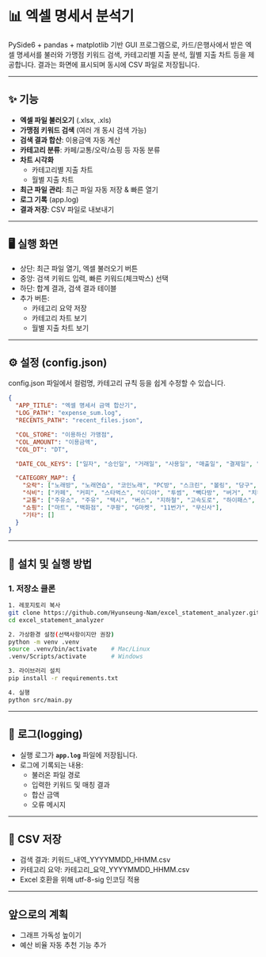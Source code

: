 # 📊 엑셀 명세서 분석기

PySide6 + pandas + matplotlib 기반 GUI 프로그램으로, 카드/은행사에서 받은 엑셀 명세서를 불러와
가맹점 키워드 검색, 카테고리별 지출 분석, 월별 지출 차트 등을 제공합니다.
결과는 화면에 표시되며 동시에 CSV 파일로 저장됩니다.

---

## ✨ 기능
- **엑셀 파일 불러오기** (.xlsx, .xls)
- **가맹점 키워드 검색** (여러 개 동시 검색 가능)
- **검색 결과 합산**: 이용금액 자동 계산
- **카테고리 분류**: 카페/교통/오락/쇼핑 등 자동 분류
- **차트 시각화**
  - 카테고리별 지출 차트
  - 월별 지출 차트
- **최근 파일 관리**: 최근 파일 자동 저장 & 빠른 열기
- **로그 기록** (app.log)
- **결과 저장**: CSV 파일로 내보내기

---

## 🖥️ 실행 화면
- 상단: 최근 파일 열기, 엑셀 불러오기 버튼
- 중앙: 검색 키워드 입력, 빠른 키워드(체크박스) 선택
- 하단: 합계 결과, 검색 결과 테이블
- 추가 버튼:
  - 카테고리 요약 저장
  - 카테고리 차트 보기
  - 월별 지출 차트 보기

---

## ⚙️ 설정 (config.json)

config.json 파일에서 컬럼명, 카테고리 규칙 등을 쉽게 수정할 수 있습니다.
```json
{
  "APP_TITLE": "엑셀 명세서 금액 합산기",
  "LOG_PATH": "expense_sum.log",
  "RECENTS_PATH": "recent_files.json",

  "COL_STORE": "이용하신 가맹점",
  "COL_AMOUNT": "이용금액",
  "COL_DT": "DT",

  "DATE_COL_KEYS": ["일자", "승인일", "거래일", "사용일", "매출일", "결제일", "작성일"],

  "CATEGORY_MAP": {
    "오락": ["노래방", "노래연습", "코인노래", "PC방", "스크린", "볼링", "당구", "탁구"],
    "식비": ["카페", "커피", "스타벅스", "이디야", "투썸", "빽다방", "버거", "치킨", "KFC", "맥도날드", "피자", "이마트24", "GS25", "CU", "편의점"],
    "교통": ["주유소", "주유", "택시", "버스", "지하철", "고속도로", "하이패스", "SRT", "KTX", "ITX", "항공"],
    "쇼핑": ["마트", "백화점", "쿠팡", "G마켓", "11번가", "무신사"],
    "기타": []
  }
}
```

---

## 🚀 설치 및 실행 방법

### 1. 저장소 클론
```bash
1. 레포지토리 복사
git clone https://github.com/Hyunseung-Nam/excel_statement_analyzer.git
cd excel_statement_analyzer

2. 가상환경 설정(선택사항이지만 권장)
python -m venv .venv
source .venv/bin/activate    # Mac/Linux
.venv/Scripts/activate       # Windows

3. 라이브러리 설치
pip install -r requirements.txt

4. 실행
python src/main.py
```

---

## 📝 로그(logging)

- 실행 로그가 **`app.log`** 파일에 저장됩니다.    
- 로그에 기록되는 내용:  
  - 불러온 파일 경로
  - 입력한 키워드 및 매칭 결과  
  - 합산 금액  
  - 오류 메시지

---

## 💾 CSV 저장
- 검색 결과: 키워드_내역_YYYYMMDD_HHMM.csv
- 카테고리 요약: 카테고리_요약_YYYYMMDD_HHMM.csv
- Excel 호환을 위해 utf-8-sig 인코딩 적용

---

## 앞으로의 계획
- 그래프 가독성 높이기
- 예산 비율 자동 추천 기능 추가
